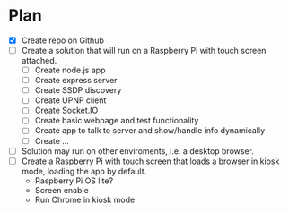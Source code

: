 # Plan

- [x] Create repo on Github
- [ ] Create a solution that will run on a Raspberry Pi with touch screen attached.
  - [ ] Create node.js app
  - [ ] Create express server
  - [ ] Create SSDP discovery
  - [ ] Create UPNP client
  - [ ] Create Socket.IO
  - [ ] Create basic webpage and test functionality
  - [ ] Create app to talk to server and show/handle info dynamically
  - [ ] Create ...

- [ ] Solution may run on other enviroments, i.e. a desktop browser.
- [ ] Create a Raspberry Pi with touch screen that loads a browser in kiosk mode, loading the app by default.
  - Raspberry Pi OS lite?
  - Screen enable
  - Run Chrome in kiosk mode
